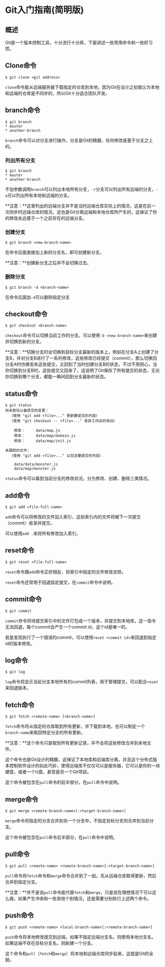 # Git入门指南(简明版)

## 概述

Git是一个版本控制工具，十分流行十分屌，下面讲述一些常用命令和一些好习惯。

## Clone命令

```shell
$ git clone <git address>
```

`clone`命令能从远端服务器下载指定的仓库到本地，因为Git在设计之初就认为本地和远端的仓库是不同步的，所以Git十分适合团队开发。

## branch命令

```shell
$ git branch
* master
* another-branch
```

`branch`命令可以对分支进行操作，分支是Git的精髓，任何修改是基于分支之上的。

### 列出所有分支

```shell
$ git branch
* master
* another-branch
```

不加参数调用`branch`可以列出本地所有分支，`-r`分支可以列出所有远端的分支，`-a`可以列出所有本地和远端的分支。

**注意：**这里列出的远端分支并不是当时远端仓库实际上的情况，这是在前一次同步时远端仓库的情况，这也是Git分离远端和本地仓库所产生的，这保证了你的修改永远基于一个之前存在的远端分支。

### 创建分支

```shell
$ git branch <new-branch-name>
```

在命令后面直接加上新的分支名，即可创建新分支。

**注意：**创建新分支之后并不会切换过去。

### 删除分支

```shell
$ git branch -d <branch-name>
```

在命令后面加`-d`可以删除指定分支

## checkout命令

```shell
$ git checkout <branch-name>
```

`checkout`命令可以切换当前工作的分支。可以使用`-b <new-branch-name>`来创建并切换到新的分支。

**注意：**切换分支时会切换到目标分支最新的版本上，例如在分支A上创建了分支B，并对分支B进行了一系列修改，这些修改已经提交（commit），那么切换回分支A时仿佛丢失这些提交，又回到了当时创建分支B的状态，不过不用担心，当你切换到分支B时，这些提交又回来了，这说明了Git保存了所有提交的状态，无论你切换到哪个分支，都能一瞬间回到分支最新的状态。

## status命令

```shell
$ git status
尚未暂存以备提交的变更：
  （使用 "git add <file>..." 更新要提交的内容）
  （使用 "git checkout -- <file>..." 丢弃工作区的改动）

	修改：     data/map.js
	修改：     data/map/domain.js
	修改：     data/map/init.js

未跟踪的文件:
  （使用 "git add <file>..." 以包含要提交的内容）

	data/data/monster.js
	data/map/monster.js
```

`status`命令可以看到当前分支的修改状况，分为修改、创建、删除三类情况。

## add命令

```shell
$ git add <file-full-name>
```

`add`命令可以将修改的文件加入索引，这些索引内的文件将被下一次提交（commit）收录并提交。

可以使用`add .`来将所有修改加入索引。

## reset命令

```shell
$ git reset <file-full-name>
```

`reset`命令跟`add`命令正好相反，将索引中指定的文件修改去除。

`reset`命令还常用于回退指定提交，在`commit`命令中说明。

## commit命令

```shell
$ git commit
```

`commit`命令将待提交索引中的文件打包成一个版本，并提交到本地库，这一指令无法回退，每个commit会产生一个commit id，这个id是唯一的。

若是发现执行了一个错误的commit，可以使用`reset <commit id>`来回退到指定id的版本修改。

## log命令

```shell
$ git log
```

`log`命令将显示当前分支本地所有的commit列表，用于管理提交，可以配合`reset`来回退版本。

## fetch命令

```shell
$ git fetch <remote-name> [<branch-name>]
```

`fetch`命令将从指定的仓库取到所有更新，并下载到本地，也可以制定一个`branch-name`来取回特定分支的所有更新。

**注意：**这个命令只是取到所有更新记录，并不会将这些修改合并到本地文件。

这个命令也是Git设计的精髓，这保证了本地库和远端库分离，并且这个分布式版本控制软件设计的如此巧妙，使得远端库不仅仅可以是服务器，它可以是你的一块硬盘，或者一个U盘，甚至是另一个Git项目。

这个命令被包含在`pull`命令的前半部分，在`pull`命令中说明。

## merge命令

```shell
$ git merge <remote-branch-name>[:<target-branch-name>]
```

`merge`命令将指定的分支合并到另一个分支中，不指定目标分支则合并到当前分支。

这个命令被包含在`pull`命令后半部分，在`pull`命令中说明。

## pull命令

```shell
$ git pull <remote-name> <remote-branch-name>[:<target-branch-name>]
```

`pull`命令将`fetch`命令和`merge`命令合并到了一起。先从远端仓库取得更新，然后合并到指定分支。

**注意：**并不是说`pull`命令能代替`fetch`和`merge`，只是说在理想情况下可以这么做，如果产生冲突和一些其他个别情况，还是需要分别执行上述两个命令。

## push命令

```shell
$ git push <remote-name> <local-branch-name>[:<remote-branch-name>]
```

`push`命令将本地修改提交到远端，如果不指定远端分支名，则使用本地分支名，如果远端不存在目标分支名，则新建一个分支。

这个命令和`pull`（`fetch`和`merge`）将本地和远端仓库同步起来，这就是Git的全貌。
